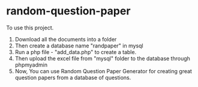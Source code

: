 # random-question-paper


To use this project.
1. Download all the documents into a folder
2. Then create a database name "randpaper" in mysql
3. Run a php file - "add_data.php" to create a table.
4. Then upload the excel file from "mysql" folder to the database through phpmyadmin 
5. Now, You can use Random Question Paper Generator for creating great question papers from a database of questions.
